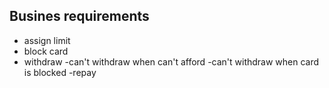 Busines requirements
---------------

- assign limit
- block card
- withdraw
    -can't withdraw when can't afford
    -can't withdraw when card is blocked
-repay